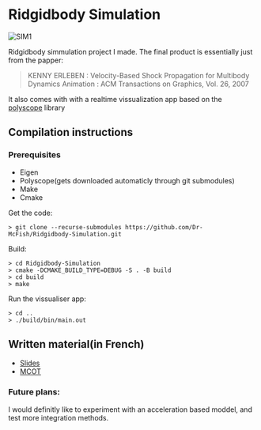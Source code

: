 # Ridgidbody Simulation

![SIM1](https://github.com/Dr-McFish/Ridgidbody-Simulation/assets/61105022/30a7202e-0671-476b-b94e-d1cace10bf82)


Ridgidbody simmulation project I made. The final product is essentially just from the papper:

> KENNY ERLEBEN : Velocity-Based Shock Propagation for Multibody Dynamics Animation : ACM Transactions on Graphics, Vol. 26, 2007

It also comes with with a realtime vissualization app based on the [polyscope](https://polyscope.run/) library

## Compilation instructions

### Prerequisites

* Eigen
* Polyscope(gets downloaded automaticly through git submodules)
* Make
* Cmake

Get the code:
```
> git clone --recurse-submodules https://github.com/Dr-McFish/Ridgidbody-Simulation.git
```

Build:
```
> cd Ridgidbody-Simulation
> cmake -DCMAKE_BUILD_TYPE=DEBUG -S . -B build
> cd build
> make
```

Run the vissualiser app:
```
> cd ..
> ./build/bin/main.out
```

## Written material(in French)

* [Slides](https://github.com/user-attachments/files/16102983/Anonymized_TIPE_slides-5.pdf)
* [MCOT](https://github.com/user-attachments/files/16102995/Mcot_Anonymized.pdf)


### Future plans:
I would definitly like to experiment with an acceleration based moddel, and test more integration methods.



